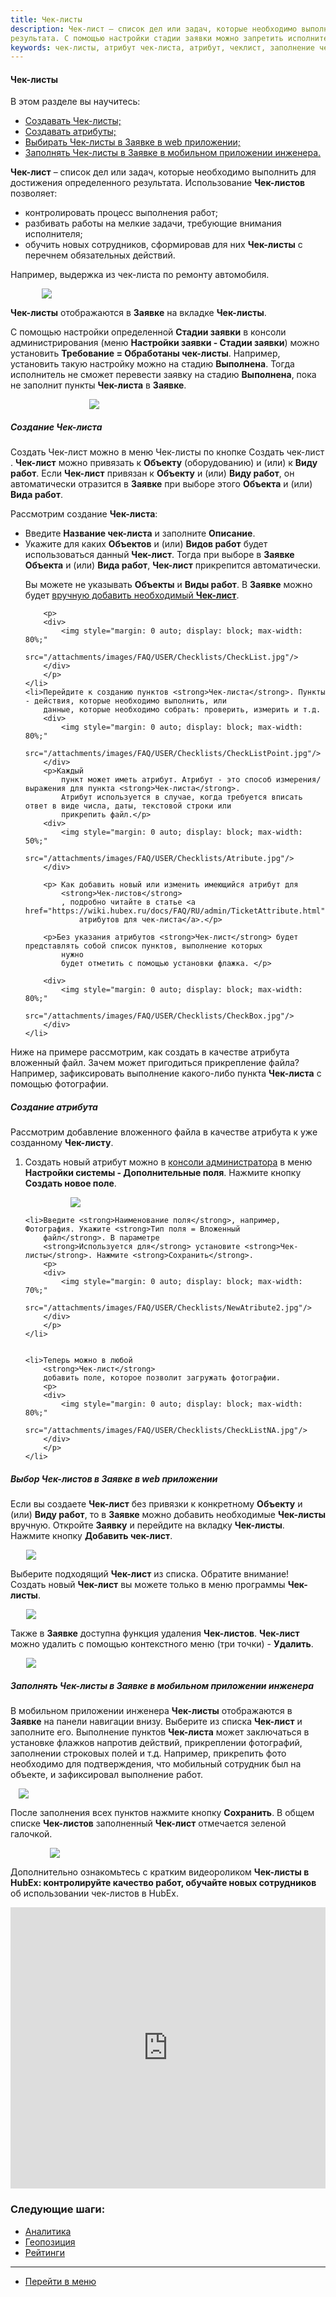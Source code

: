 ```yaml
---
title: Чек-листы
description: Чек-лист – список дел или задач, которые необходимо выполнить для достижения определенного
результата. С помощью настройки стадии заявки можно запретить исполнителю переходить к закрытию заявки, пока не заполнены пункты Чек-листа.
keywords: чек-листы, атрибут чек-листа, атрибут, чеклист, заполнение чек-листа, создать чек-лист, hubex, хабекс, хубекс, хабикс
---
```


#### Чек-листы
В этом разделе вы научитесь:
<html>
<meta charset="utf-8">
<ul>
    <li><a href="#checklist">Создавать Чек-листы;</a></li>
    <li><a href="#atribute">Создавать атрибуты;</a></li>
    <li><a href="#checklist2">Выбирать Чек-листы в Заявке в web приложении;</a></li>
    <li><a href="#checklistmob">Заполнять Чек-листы в Заявке в мобильном приложении инженера.</a></li>

</ul>
</html>
<body>
<p><strong>Чек-лист</strong> – список дел или задач, которые необходимо выполнить для достижения определенного
    результата. Использование <strong>Чек-листов</strong> позволяет:</p>
<ul>
    <li>контролировать процесс выполнения работ;</li>
    <li>разбивать работы на мелкие задачи, требующие внимания исполнителя;</li>
    <li>обучить новых сотрудников, сформировав для них <strong>Чек-листы</strong> с перечнем обязательных действий.</li>
</ul>
<p>Например, выдержка из чек-листа по ремонту автомобиля.</p>
<div>
    <img style="margin: 0 auto; display: block; max-width: 80%;"
         src="/attachments/images/FAQ/USER/Checklists/Example.jpg"/>
</div>
<p><strong>Чек-листы</strong> отображаются в <strong>Заявке</strong> на вкладке <strong>Чек-листы</strong>. </p>
<p>С помощью настройки определенной <strong>Cтадии заявки</strong> в консоли администрирования (меню <strong>Настройки
    заявки - Стадии заявки</strong>) можно установить <strong>Требование =
    Обработаны чек-листы</strong>. Например, установить такую настройку можно на стадию <strong>Выполнена</strong>.
    Тогда
    исполнитель не сможет перевести заявку на стадию <strong>Выполнена</strong>, пока не заполнит пункты <strong>Чек-листа</strong>
    в <strong>Заявке</strong>.
</p>
<div>
    <img style="margin: 0 auto; display: block; max-width: 50%;"
         src="/attachments/images/FAQ/USER/Checklists/Stage.jpg"/>
</div>

<h5 id="checklist">Создание Чек-листа</h5>
<p>Создать
    <Srtong>Чек-лист</Srtong>
    можно в меню
    <Srtong>Чек-листы</Srtong>
    по кнопке
    <Srtong>Создать чек-лист</Srtong>
    . <strong>Чек-лист</strong> можно привязать к <strong>Объекту</strong> (оборудованию) и (или) к <strong>Виду
        работ</strong>. Если
    <strong>Чек-лист</strong> привязан к <strong>Объекту</strong> и (или) <strong>Виду работ</strong>, он автоматически
    отразится в <strong>Заявке</strong> при выборе этого <strong>Объекта</strong> и (или)
    <strong>Вида работ</strong>.
</p>


<p>Рассмотрим создание <strong>Чек-листа</strong>:</p>
<ul>
    <li>Введите <strong>Название чек-листа</strong> и заполните <strong>Описание</strong>.</li>
    <li>Укажите для каких <strong>Объектов</strong> и (или) <strong>Видов работ</strong> будет использоваться данный
        <strong>Чек-лист</strong>. Тогда при выборе в <strong>Заявке</strong> <strong>Объекта</strong> и (или) <strong>Вида
            работ</strong>,
        <strong>Чек-лист</strong> прикрепится автоматически.
        <p>Вы можете не указывать <strong>Объекты</strong> и <strong>Виды работ</strong>. В <strong>Заявке</strong>
            можно будет <a href="#checklist2">вручную добавить необходимый <strong>Чек-лист</strong></a>.</p>


        <p>
        <div>
            <img style="margin: 0 auto; display: block; max-width: 80%;"
                 src="/attachments/images/FAQ/USER/Checklists/CheckList.jpg"/>
        </div>
        </p>
    </li>
    <li>Перейдите к созданию пунктов <strong>Чек-листа</strong>. Пункты - действия, которые необходимо выполнить, или
        данные, которые необходимо собрать: проверить, измерить и т.д.
        <div>
            <img style="margin: 0 auto; display: block; max-width: 80%;"
                 src="/attachments/images/FAQ/USER/Checklists/CheckListPoint.jpg"/>
        </div>
        <p>Каждый
            пункт может иметь атрибут. Атрибут - это способ измерения/выражения для пункта <strong>Чек-листа</strong>.
            Атрибут используется в случае, когда требуется вписать ответ в виде числа, даты, текстовой строки или
            прикрепить файл.</p>
        <div>
            <img style="margin: 0 auto; display: block; max-width: 50%;"
                 src="/attachments/images/FAQ/USER/Checklists/Atribute.jpg"/>
        </div>

        <p> Как добавить новый или изменить имеющийся атрибут для
            <strong>Чек-листов</strong>
            , подробно читайте в статье <a href="https://wiki.hubex.ru/docs/FAQ/RU/admin/TicketAttribute.html">Создание
                атрибутов для чек-листа</a>.</p>

        <p>Без указания атрибутов <strong>Чек-лист</strong> будет представлять собой список пунктов, выполнение которых
            нужно
            будет отметить с помощью установки флажка. </p>

        <div>
            <img style="margin: 0 auto; display: block; max-width: 80%;"
                 src="/attachments/images/FAQ/USER/Checklists/CheckBox.jpg"/>
        </div>
    </li>
</ul>

<p>Ниже на
    примере
    рассмотрим, как создать в качестве атрибута вложенный файл. Зачем может пригодиться прикрепление файла? Например,
    зафиксировать
    выполнение какого-либо пункта <strong>Чек-листа</strong> с помощью фотографии.
</p>


<h5 id="atribute">Создание атрибута</h5>
<p>Рассмотрим добавление вложенного файла в качестве атрибута к уже созданному
    <strong>Чек-листу</strong>.
</p>

<ol type="1">
    <li>Создать новый атрибут можно в <a href="https://wiki.hubex.ru/docs/FAQ/RU/admin/HowToEnterTheAdmin.html">консоли
        администратора</a> в меню <strong>Настройки системы - Дополнительные поля</strong>. Нажмите кнопку
        <strong>Создать новое поле</strong>.
        <p>
        <div>
            <img style="margin: 0 auto; display: block; max-width: 70%;"
                 src="/attachments/images/FAQ/USER/Checklists/NewAtribute.jpg"/>
        </div>
        </p>
    </li>

    <li>Введите <strong>Наименование поля</strong>, например, Фотография. Укажите <strong>Тип поля = Вложенный
        файл</strong>. В параметре
        <strong>Используется для</strong> установите <strong>Чек-листы</strong>. Нажмите <strong>Сохранить</strong>.
        <p>
        <div>
            <img style="margin: 0 auto; display: block; max-width: 70%;"
                 src="/attachments/images/FAQ/USER/Checklists/NewAtribute2.jpg"/>
        </div>
        </p>
    </li>


    <li>Теперь можно в любой
        <strong>Чек-лист</strong>
        добавить поле, которое позволит загружать фотографии.
        <p>
        <div>
            <img style="margin: 0 auto; display: block; max-width: 80%;"
                 src="/attachments/images/FAQ/USER/Checklists/CheckListNA.jpg"/>
        </div>
        </p>
    </li>


</ol>

<!--<p>В итоге вы можете удостовериться, что сервисный специалист действительно выполнил работы по объекту, так как он будет
    обязан прикрепить фотографию.</p>
<div>
    <img style="margin: 0 auto; display: block; max-width: 100%;"
         src="/attachments/images/FAQ/USER/Checklists/check3.jpg"/>
</div>-->

<h5 id="checklist2">Выбор Чек-листов в Заявке в web приложении</h5>
<p>Если вы создаете <strong>Чек-лист</strong> без привязки к конкретному <strong>Объекту</strong> и (или) <strong>Виду
    работ</strong>, то в <strong>Заявке</strong> можно добавить необходимые
    <strong>Чек-листы</strong> вручную. Откройте <strong>Заявку</strong> и перейдите на вкладку
    <strong>Чек-листы</strong>. Нажмите кнопку <strong>Добавить чек-лист</strong>.</p>
<div>
    <img style="margin: 0 auto; display: block; max-width: 90%;"
         src="/attachments/images/FAQ/USER/Checklists/ADDCheckList.jpg"/>
</div>
<p>Выберите подходящий <strong>Чек-лист</strong> из списка. Обратите внимание! Создать новый <strong>Чек-лист</strong>
    вы можете только в меню программы
    <strong>Чек-листы</strong>.</p>
<div>
    <img style="margin: 0 auto; display: block; max-width: 90%;"
         src="/attachments/images/FAQ/USER/Checklists/ChoiseCheckList.jpg"/>
</div>

<p> Также в <strong>Заявке</strong> доступна функция удаления <strong>Чек-листов</strong>. <strong>Чек-лист</strong>
    можно удалить с
    помощью контекстного меню (три точки) - <strong>Удалить</strong>. </p>
<div>
    <img style="margin: 0 auto; display: block; max-width: 90%;"
         src="/attachments/images/FAQ/USER/Checklists/DeletCheckList.jpg"/>
</div>

<h5 id="checklistmob">Заполнять Чек-листы в Заявке в мобильном приложении инженера</h5>
<p>В мобильном приложении инженера <strong>Чек-листы</strong> отображаются в <strong>Заявке</strong> на панели навигации
    внизу. Выберите из списка <strong>Чек-лист</strong> и заполните его. Выполнение пунктов <strong>Чек-листа</strong>
    может заключаться в установке флажков напротив действий, прикреплении фотографий, заполнении строковых полей и т.д. Например, прикрепить фото необходимо для подтверждения, что мобильный сотрудник был на объекте, и зафиксировал
    выполнение работ.
</p>

<div>
    <img style="margin: 0 auto; display: block; max-width: 95%;"
         src="/attachments/images/FAQ/USER/Checklists/CheckListMob.jpg"/>
</div>

<p>После заполнения всех пунктов нажмите кнопку <strong>Сохранить</strong>. В общем списке <strong>Чек-листов</strong>
    заполненный <strong>Чек-лист</strong> отмечается зеленой галочкой.</p>
<div>
    <img style="margin: 0 auto; display: block; max-width: 75%;"
         src="/attachments/images/FAQ/USER/Checklists/CheckListMob2.jpg"/>
</div>

<p>Дополнительно ознакомьтесь с кратким видеороликом <strong>Чек-листы в HubEx: контролируйте качество работ, обучайте новых сотрудников</strong> об использовании чек-листов в HubEx.</p>
<iframe src="https://www.youtube.com/embed/FBFe4tBnZVE" width="100%" height="450px" frameborder="0"
        allowfullscreen="allowfullscreen"></iframe>

</body>

### Следующие шаги:
- [Аналитика](./Analytics.md)
- [Геопозиция](./GeoPosition.md)
- [Рейтинги](./Ratings.md)


___
- [Перейти в меню](http://wiki.hubex.ru)
